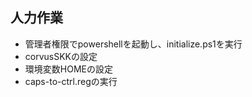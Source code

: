 ## 人力作業
* 管理者権限でpowershellを起動し、initialize.ps1を実行
* corvusSKKの設定
* 環境変数HOMEの設定
* caps-to-ctrl.regの実行

